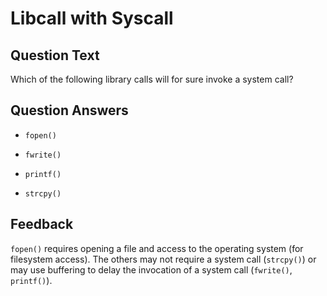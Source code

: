 # Libcall with Syscall

## Question Text

Which of the following library calls will for sure invoke a system call?

## Question Answers

+ `fopen()`

- `fwrite()`

- `printf()`

- `strcpy()`

## Feedback

`fopen()` requires opening a file and access to the operating system (for filesystem access).
The others may not require a system call (`strcpy()`) or may use buffering to delay the invocation of a system call (`fwrite()`, `printf()`).
